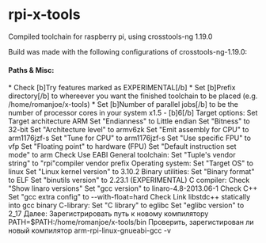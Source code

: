 rpi-x-tools
===========

Compiled toolchain for raspberry pi, using crosstools-ng 1.19.0

Build was made with the following configurations of crosstools-ng-1.19.0:

<h4>Paths & Misc:	</h4>
* Check [b]Try features marked as EXPERIMENTAL[/b]	
* Set [b]Prefix directory[/b] to whereever you want the finished toolchain to be placed	(e.g. /home/romanjoe/x-tools)
* Set [b]Number of parallel jobs[/b] to be the number of processor cores in your system x1.5 -	[b]6[/b]
Target options:	
Set Target architecture	ARM
Set "Endianness" to	Little endian
Set "Bitness" to	32-bit
Set "Architecture level" to 	armv6zk
Set "Emit assembly for CPU" to	arm1176jzf-s
Set "Tune for CPU" to	arm1176jzf-s
Set "Use specific FPU" to	vfp
Set "Floating point" to	hardware (FPU)
Set "Default instruction set mode" to 	arm
Check	Use EABI
General toolchain:	
Set "Tuple's vendor string" to	"rpi"compiler vendor prefix
Operating system:	
Set "Target OS" to	linux
Set "Linux kernel version" to 	3.10.2
Binary utilities:	
Set "Binary format" to 	ELF
Set "binutils version" to 	2.23.1 (EXPERIMENTAL)
C compiler:	
Check "Show linaro versions"	
Set "gcc version" to 	linaro-4.8-2013.06-1
Check	C++
Set "gcc extra config" to	--with-float=hard
Check 	Link libstdc++ statically into gcc binary
C-library:	
Set "C library" to	eglibc
Set "eglibc version" to 	2_17
Далее:	
Зарегистрировать путь к новому компилятору	PATH=$PATH:/home/romanjoe/x-tools/bin
Проверить, зарегистирован ли новый компилятор	arm-rpi-linux-gnueabi-gcc -v
